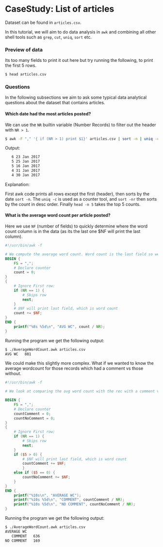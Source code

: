 # CaseStudy: List of articles

Dataset can be found in `articles.csv`.

In this tutorial, we will aim to do data analysis in `awk` and combining all other shell tools such as `grep`, `cut`, `uniq`, `sort` etc.

### Preview of data

Its too many fields to print it out here but try running the following, to print the first 5 rows.

```sh
$ head articles.csv
```

### Questions

In the following subsections we aim to ask some typical data analytical questions about the dataset that contains articles.

#### Which date had the most articles posted?

We can use the `NR` builtin variable (Number Records) to filter out the header with `NR > 1`.

```sh
$ awk -F "," '{ if (NR > 1) print $1}' articles.csv | sort -n | uniq -c | sort -nr | head -n 5
```

Output:

```sh
   6 23 Jan 2017
   5 25 Jan 2017
   5 16 Jan 2017
   4 31 Jan 2017
   4 30 Jan 2017
```

Explanation:

First awk code prints all rows except the first (header), then sorts by the date `sort -n`. The `uniq -c` is used as a counter tool, and `sort -nr` then sorts by the count in desc order. Finally `head -n 5` takes the top 5 counts.

#### What is the average word count per article posted?

Here we use `NF` (number of fields) to quickly determine where the word count column is in the data (as its the last one $NF will print the last column).

```awk
#!/usr/bin/awk -f

# We compute the average word count. Word count is the last field so we can use $NF (number of fields)
BEGIN {
	FS = ",";
	# Declare counter
	count = 0;
}
{
	# Ignore First row:
	if (NR == 1) {
		# Skips row
		next;
	}
	# $NF will print last field, which is word count
	count += $NF;
}
END {
	printf("%8s %5d\n", "AVG WC", count / NR);
}
```

Running the program we get the following output:

```sh
$ ./AverageWordCount.awk articles.csv
AVG WC   881
```

We could make this slightly more complex. What if we wanted to know the average wordcount for those records which had a comment vs those without.

```awk
#!/usr/bin/awk -f

# We look at comparing the avg word count with the rec with a comment vs without. $5 field contains comment count.

BEGIN {
	FS = ",";
	# Declare counter
	countComment = 0;
	countNoComment = 0;
}
{
	# Ignore First row:
	if (NR == 1) {
		# Skips row
		next;
	}
	if ($5 > 0) {
		# $NF will print last field, which is word count
		countComment += $NF;
		}
	else if ($5 == 0) {
		countNoComment += $NF;
	}
}
END {
	printf("%10s\n", "AVERAGE WC");
	printf("%10s %5d\n", "COMMENT", countComment / NR);
	printf("%10s %5d\n", "NO COMMENT", countNoComment / NR);
}
```

Running the program we get the following output:

```sh
$ ./AverageWordCount.awk articles.csv
AVERAGE WC
   COMMENT   636
NO COMMENT   169
```
